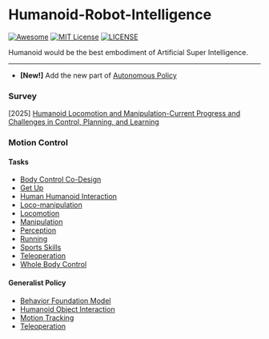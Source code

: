 # Humanoid-Robot-Intelligence

[![Awesome](https://awesome.re/badge.svg)](https://awesome.re) [![MIT License](https://img.shields.io/badge/license-MIT-green.svg)](https://opensource.org/licenses/MIT) [![LICENSE](https://img.shields.io/badge/license-Anti%20996-blue.svg)](https://github.com/996icu/996.ICU/blob/master/LICENSE)

Humanoid would be the best embodiment of Artificial Super Intelligence.

---

- **[New!]** Add the new part of [Autonomous Policy](https://github.com/Evan-wyl/humanoid-robot-intelligence/blob/master/autonomous-policy.md)



### Survey

[2025] [Humanoid Locomotion and Manipulation-Current Progress and Challenges in Control, Planning, and Learning](https://arxiv.org/abs/2501.02116)



### Motion Control

#### Tasks

- [Body Control Co-Design](https://github.com/Evan-wyl/humanoid-robot-intelligence/blob/master/tasks/body-control-co-design.md)
- [Get Up](https://github.com/Evan-wyl/humanoid-robot-intelligence/blob/master/tasks/get-up.md)
- [Human Humanoid Interaction](https://github.com/Evan-wyl/humanoid-robot-intelligence/blob/master/tasks/human-humanoid-interaction.md)
- [Loco-manipulation](https://github.com/Evan-wyl/humanoid-robot-intelligence/blob/master/tasks/loco-manipulation.md)
- [Locomotion](https://github.com/Evan-wyl/humanoid-robot-intelligence/blob/master/tasks/locomotion.md)
- [Manipulation](https://github.com/Evan-wyl/humanoid-robot-intelligence/blob/master/tasks/manipulation.md)
- [Perception](https://github.com/Evan-wyl/humanoid-robot-intelligence/blob/master/tasks/perception.md)
- [Running](https://github.com/Evan-wyl/humanoid-robot-intelligence/blob/master/tasks/running.md)
- [Sports Skills](https://github.com/Evan-wyl/humanoid-robot-intelligence/blob/master/tasks/sports-skills.md)
- [Teleoperation](https://github.com/Evan-wyl/humanoid-robot-intelligence/blob/master/tasks/teleoperation.md)
- [Whole Body Control](https://github.com/Evan-wyl/humanoid-robot-intelligence/blob/master/tasks/whole-body-control.md)



#### Generalist Policy

- [Behavior Foundation Model](https://github.com/Evan-wyl/humanoid-robot-intelligence/blob/master/generalist-policy/behavior-foundation-model.md)
- [Humanoid Object Interaction](https://github.com/Evan-wyl/humanoid-robot-intelligence/blob/master/generalist-policy/humanoid-object-interaction.md)
- [Motion Tracking](https://github.com/Evan-wyl/humanoid-robot-intelligence/blob/master/generalist-policy/motion-tracking.md)
- [Teleoperation](https://github.com/Evan-wyl/humanoid-robot-intelligence/blob/master/generalist-policy/teleoperation.md)
